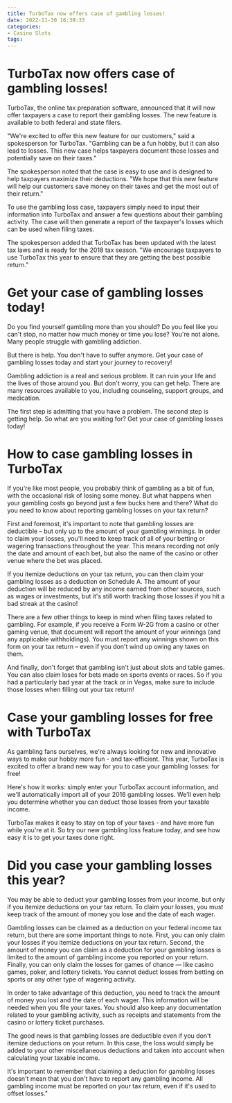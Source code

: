 ```yaml
---
title: TurboTax now offers case of gambling losses!
date: 2022-11-30 16:39:33
categories:
- Casino Slots
tags:
---
```



#  TurboTax now offers case of gambling losses!

TurboTax, the online tax preparation software, announced that it will now offer taxpayers a case to report their gambling losses. The new feature is available to both federal and state filers.

"We're excited to offer this new feature for our customers," said a spokesperson for TurboTax. "Gambling can be a fun hobby, but it can also lead to losses. This new case helps taxpayers document those losses and potentially save on their taxes."

The spokesperson noted that the case is easy to use and is designed to help taxpayers maximize their deductions. "We hope that this new feature will help our customers save money on their taxes and get the most out of their return."

To use the gambling loss case, taxpayers simply need to input their information into TurboTax and answer a few questions about their gambling activity. The case will then generate a report of the taxpayer's losses which can be used when filing taxes.

The spokesperson added that TurboTax has been updated with the latest tax laws and is ready for the 2018 tax season. "We encourage taxpayers to use TurboTax this year to ensure that they are getting the best possible return."

#  Get your case of gambling losses today!

Do you find yourself gambling more than you should? Do you feel like you can't stop, no matter how much money or time you lose? You're not alone. Many people struggle with gambling addiction.

But there is help. You don't have to suffer anymore. Get your case of gambling losses today and start your journey to recovery!

Gambling addiction is a real and serious problem. It can ruin your life and the lives of those around you. But don't worry, you can get help. There are many resources available to you, including counseling, support groups, and medication.

The first step is admitting that you have a problem. The second step is getting help. So what are you waiting for? Get your case of gambling losses today!

#  How to case gambling losses in TurboTax

If you're like most people, you probably think of gambling as a bit of fun, with the occasional risk of losing some money. But what happens when your gambling costs go beyond just a few bucks here and there? What do you need to know about reporting gambling losses on your tax return?

First and foremost, it's important to note that gambling losses are deductible – but only up to the amount of your gambling winnings. In order to claim your losses, you'll need to keep track of all of your betting or wagering transactions throughout the year. This means recording not only the date and amount of each bet, but also the name of the casino or other venue where the bet was placed.

If you itemize deductions on your tax return, you can then claim your gambling losses as a deduction on Schedule A. The amount of your deduction will be reduced by any income earned from other sources, such as wages or investments, but it's still worth tracking those losses if you hit a bad streak at the casino!

There are a few other things to keep in mind when filing taxes related to gambling. For example, if you receive a Form W-2G from a casino or other gaming venue, that document will report the amount of your winnings (and any applicable withholdings). You must report any winnings shown on this form on your tax return – even if you don't wind up owing any taxes on them.

And finally, don't forget that gambling isn't just about slots and table games. You can also claim loses for bets made on sports events or races. So if you had a particularly bad year at the track or in Vegas, make sure to include those losses when filling out your tax return!

#  Case your gambling losses for free with TurboTax

As gambling fans ourselves, we're always looking for new and innovative ways to make our hobby more fun - and tax-efficient. This year, TurboTax is excited to offer a brand new way for you to case your gambling losses: for free!

Here's how it works: simply enter your TurboTax account information, and we'll automatically import all of your 2016 gambling losses. We'll even help you determine whether you can deduct those losses from your taxable income.

TurboTax makes it easy to stay on top of your taxes - and have more fun while you're at it. So try our new gambling loss feature today, and see how easy it is to get your taxes done right.

#  Did you case your gambling losses this year?

You may be able to deduct your gambling losses from your income, but only if you itemize deductions on your tax return. To claim your losses, you must keep track of the amount of money you lose and the date of each wager.

Gambling losses can be claimed as a deduction on your federal income tax return, but there are some important things to note. First, you can only claim your losses if you itemize deductions on your tax return. Second, the amount of money you can claim as a deduction for your gambling losses is limited to the amount of gambling income you reported on your return. Finally, you can only claim the losses for games of chance — like casino games, poker, and lottery tickets. You cannot deduct losses from betting on sports or any other type of wagering activity.

In order to take advantage of this deduction, you need to track the amount of money you lost and the date of each wager. This information will be needed when you file your taxes. You should also keep any documentation related to your gambling activity, such as receipts and statements from the casino or lottery ticket purchases.

The good news is that gambling losses are deductible even if you don't itemize deductions on your return. In this case, the loss would simply be added to your other miscellaneous deductions and taken into account when calculating your taxable income.

It's important to remember that claiming a deduction for gambling losses doesn't mean that you don't have to report any gambling income. All gambling income must be reported on your tax return, even if it's used to offset losses."